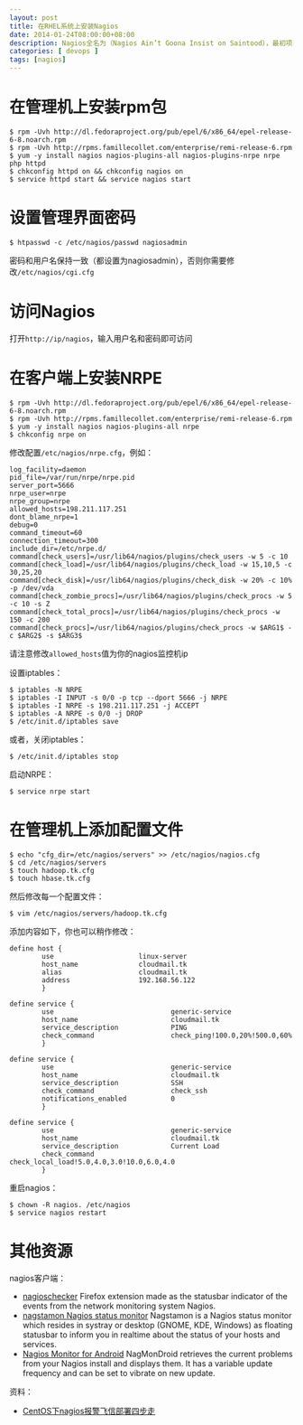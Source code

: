 ```yaml
---
layout: post
title: 在RHEL系统上安装Nagios
date: 2014-01-24T08:00:00+08:00
description: Nagios全名为（Nagios Ain’t Goona Insist on Saintood），最初项目名字是 NetSaint。它是一款免费的开源IT 基础设施监控系统，其功能强大，灵活性强，能有效监控主机状态、交换机、路由器等网络设置等。一旦主机或服务状态出现异常时，会发出邮件或短信报警第一时间通知运营人员，在状态恢复后发出正常的邮件或短信通知。
categories: [ devops ]
tags: [nagios]
---
```


# 在管理机上安装rpm包

~~~
$ rpm -Uvh http://dl.fedoraproject.org/pub/epel/6/x86_64/epel-release-6-8.noarch.rpm
$ rpm -Uvh http://rpms.famillecollet.com/enterprise/remi-release-6.rpm
$ yum -y install nagios nagios-plugins-all nagios-plugins-nrpe nrpe php httpd
$ chkconfig httpd on && chkconfig nagios on
$ service httpd start && service nagios start
~~~

# 设置管理界面密码

~~~
$ htpasswd -c /etc/nagios/passwd nagiosadmin
~~~

<!-- more -->

密码和用户名保持一致（都设置为nagiosadmin），否则你需要修改`/etc/nagios/cgi.cfg`

# 访问Nagios

打开`http://ip/nagios`，输入用户名和密码即可访问

# 在客户端上安装NRPE

~~~
$ rpm -Uvh http://dl.fedoraproject.org/pub/epel/6/x86_64/epel-release-6-8.noarch.rpm
$ rpm -Uvh http://rpms.famillecollet.com/enterprise/remi-release-6.rpm
$ yum -y install nagios nagios-plugins-all nrpe
$ chkconfig nrpe on
~~~

修改配置`/etc/nagios/nrpe.cfg`，例如：

~~~
log_facility=daemon
pid_file=/var/run/nrpe/nrpe.pid
server_port=5666
nrpe_user=nrpe
nrpe_group=nrpe
allowed_hosts=198.211.117.251
dont_blame_nrpe=1
debug=0
command_timeout=60
connection_timeout=300
include_dir=/etc/nrpe.d/
command[check_users]=/usr/lib64/nagios/plugins/check_users -w 5 -c 10
command[check_load]=/usr/lib64/nagios/plugins/check_load -w 15,10,5 -c 30,25,20
command[check_disk]=/usr/lib64/nagios/plugins/check_disk -w 20% -c 10% -p /dev/vda
command[check_zombie_procs]=/usr/lib64/nagios/plugins/check_procs -w 5 -c 10 -s Z
command[check_total_procs]=/usr/lib64/nagios/plugins/check_procs -w 150 -c 200
command[check_procs]=/usr/lib64/nagios/plugins/check_procs -w $ARG1$ -c $ARG2$ -s $ARG3$
~~~

请注意修改`allowed_hosts`值为你的nagios监控机ip

设置iptables：

~~~
$ iptables -N NRPE
$ iptables -I INPUT -s 0/0 -p tcp --dport 5666 -j NRPE
$ iptables -I NRPE -s 198.211.117.251 -j ACCEPT
$ iptables -A NRPE -s 0/0 -j DROP
$ /etc/init.d/iptables save
~~~

或者，关闭iptables：

~~~
$ /etc/init.d/iptables stop
~~~

启动NRPE：

~~~
$ service nrpe start
~~~

# 在管理机上添加配置文件

~~~
$ echo "cfg_dir=/etc/nagios/servers" >> /etc/nagios/nagios.cfg
$ cd /etc/nagios/servers
$ touch hadoop.tk.cfg
$ touch hbase.tk.cfg
~~~

然后修改每一个配置文件：

~~~
$ vim /etc/nagios/servers/hadoop.tk.cfg
~~~

添加内容如下，你也可以稍作修改：

~~~
define host {
        use                     linux-server
        host_name               cloudmail.tk
        alias                   cloudmail.tk
        address                 192.168.56.122
        }

define service {
        use                             generic-service
        host_name                       cloudmail.tk
        service_description             PING
        check_command                   check_ping!100.0,20%!500.0,60%
        }

define service {
        use                             generic-service
        host_name                       cloudmail.tk
        service_description             SSH
        check_command                   check_ssh
        notifications_enabled           0
        }

define service {
        use                             generic-service
        host_name                       cloudmail.tk
        service_description             Current Load
        check_command                   check_local_load!5.0,4.0,3.0!10.0,6.0,4.0
        }
~~~

重启nagios：

~~~
$ chown -R nagios. /etc/nagios
$ service nagios restart
~~~

# 其他资源

nagios客户端：

- [nagioschecker](https://code.google.com/p/nagioschecker/) Firefox extension made as the statusbar indicator of the events from the network monitoring system Nagios.
- [nagstamon Nagios status monitor](http://sourceforge.net/projects/nagstamon/files/latest/download) Nagstamon is a Nagios status monitor which resides in systray or desktop (GNOME, KDE, Windows) as floating statusbar to inform you in realtime about the status of your hosts and services.
- [Nagios Monitor for Android](https://code.google.com/p/nagmondroid/) NagMonDroid retrieves the current problems from your Nagios install and displays them. It has a variable update frequency and can be set to vibrate on new update.

资料：

- [CentOS下nagios报警飞信部署四步走](http://www.elain.org/?p=467)

